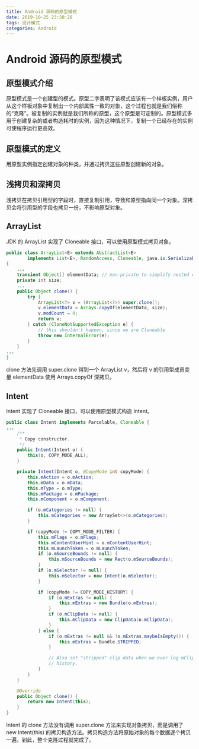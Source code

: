 ```yaml
---
title: Android 源码的原型模式
date: 2019-10-25 23:50:28
tags: 设计模式
categories: Android
---
```


# Android 源码的原型模式

## 原型模式介绍

原型模式是一个创建型的模式。原型二字表明了该模式应该有一个样板实例，用户从这个样板对象中复制出一个内部属性一致的对象，这个过程也就是我们俗称的“克隆”。被复制的实例就是我们所称的原型，这个原型是可定制的。原型模式多用于创建复杂的或者构造耗时的实例，因为这种情况下，复制一个已经存在的实例可使程序运行更高效。


## 原型模式的定义

用原型实例指定创建对象的种类，并通过拷贝这些原型创建新的对象。

## 浅拷贝和深拷贝

浅拷贝在拷贝引用型的字段时，直接复制引用，导致和原型指向同一个对象。深拷贝会将引用型的字段也拷贝一份，不影响原型对象。

## ArrayList

JDK 的 ArrayList 实现了 Cloneable 接口，可以使用原型模式拷贝对象。

```java
public class ArrayList<E> extends AbstractList<E>
        implements List<E>, RandomAccess, Cloneable, java.io.Serializable
{
    ...
    transient Object[] elementData; // non-private to simplify nested class access
    private int size;
    ...
    public Object clone() {
        try {
            ArrayList<?> v = (ArrayList<?>) super.clone();
            v.elementData = Arrays.copyOf(elementData, size);
            v.modCount = 0;
            return v;
        } catch (CloneNotSupportedException e) {
            // this shouldn't happen, since we are Cloneable
            throw new InternalError(e);
        }
    }
...
}    
```

clone 方法先调用 super.clone 得到一个 ArrayList v，然后将 v 的引用型成员变量 elementData 使用 Arrays.copyOf 深拷贝。

## Intent

Intent 实现了 Cloneable 接口，可以使用原型模式构造 Intent。

```java
public class Intent implements Parcelable, Cloneable {
...
    /**
     * Copy constructor.
     */
    public Intent(Intent o) {
        this(o, COPY_MODE_ALL);
    }

    private Intent(Intent o, @CopyMode int copyMode) {
        this.mAction = o.mAction;
        this.mData = o.mData;
        this.mType = o.mType;
        this.mPackage = o.mPackage;
        this.mComponent = o.mComponent;

        if (o.mCategories != null) {
            this.mCategories = new ArraySet<>(o.mCategories);
        }

        if (copyMode != COPY_MODE_FILTER) {
            this.mFlags = o.mFlags;
            this.mContentUserHint = o.mContentUserHint;
            this.mLaunchToken = o.mLaunchToken;
            if (o.mSourceBounds != null) {
                this.mSourceBounds = new Rect(o.mSourceBounds);
            }
            if (o.mSelector != null) {
                this.mSelector = new Intent(o.mSelector);
            }

            if (copyMode != COPY_MODE_HISTORY) {
                if (o.mExtras != null) {
                    this.mExtras = new Bundle(o.mExtras);
                }
                if (o.mClipData != null) {
                    this.mClipData = new ClipData(o.mClipData);
                }
            } else {
                if (o.mExtras != null && !o.mExtras.maybeIsEmpty()) {
                    this.mExtras = Bundle.STRIPPED;
                }

                // Also set "stripped" clip data when we ever log mClipData in the (broadcast)
                // history.
            }
        }
    }

    @Override
    public Object clone() {
        return new Intent(this);
    }
}
```

Intent 的 clone 方法没有调用 super.clone 方法来实现对象拷贝，而是调用了 new Intent(this) 的拷贝构造方法。拷贝构造方法将原始对象的每个数据逐个拷贝一遍。到此，整个克隆过程就完成了。